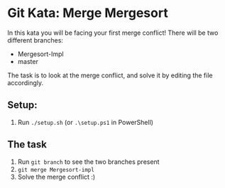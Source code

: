 # Git Kata: Merge Mergesort
In this kata you will be facing your first merge conflict!
There will be two different branches:

* Mergesort-Impl
* master

The task is to look at the merge conflict, and solve it by editing the file accordingly.

## Setup:

1. Run `./setup.sh` (or `.\setup.ps1` in PowerShell)

## The task

1. Run `git branch` to see the two branches present
1. `git merge Mergesort-impl`
1. Solve the merge conflict :)


